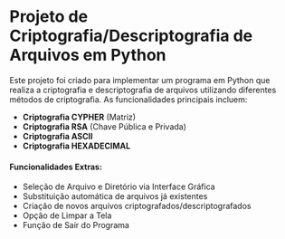 # Projeto de Criptografia/Descriptografia de Arquivos em Python

Este projeto foi criado para implementar um programa em Python que realiza a criptografia e descriptografia de arquivos utilizando diferentes métodos de criptografia. As funcionalidades principais incluem:

- **Criptografia CYPHER** (Matriz)
- **Criptografia RSA** (Chave Pública e Privada)
- **Criptografia ASCII**
- **Criptografia HEXADECIMAL**

#### Funcionalidades Extras:
- Seleção de Arquivo e Diretório via Interface Gráfica
- Substituição automática de arquivos já existentes
- Criação de novos arquivos criptografados/descriptografados
- Opção de Limpar a Tela
- Função de Sair do Programa
